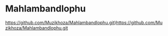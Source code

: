 # Mahlambandlophu
https://github.com/Muzikhoza/Mahlambandlophu.git)https://github.com/Muzikhoza/Mahlambandlophu.git
